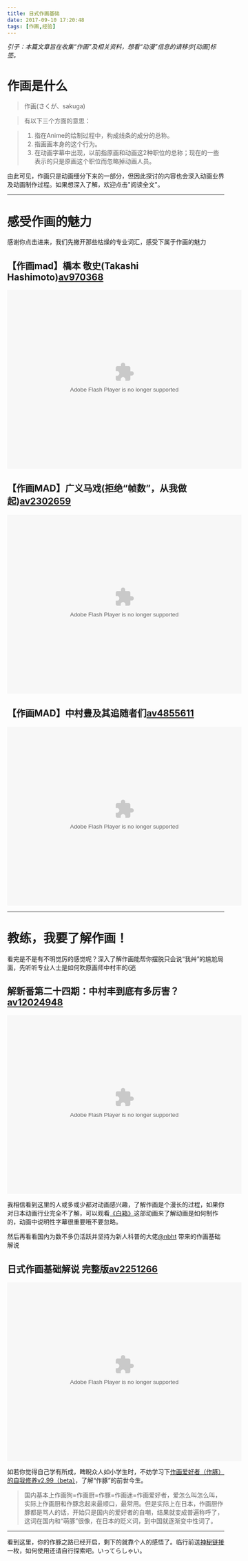 ```yaml
---
title: 日式作画基础
date: 2017-09-10 17:20:48
tags: [作画,经验]
---
```



*引子：本篇文章旨在收集“作画”及相关资料，想看“动漫”信息的请移步[动画]标签。*

# 作画是什么 #

> 作画(さくが、sakuga)

> 有以下三个方面的意思：

> 1. 指在Anime的绘制过程中，构成线条的成分的总称。
> 2. 指画画本身的这个行为。
> 3. 在动画字幕中出现，以前指原画和动画这2种职位的总称；现在的一些表示的只是原画这个职位而忽略掉动画人员。

由此可见，作画只是动画细分下来的一部分，但因此探讨的内容也会深入动画业界及动画制作过程。如果想深入了解，欢迎点击"阅读全文"。

<!--more-->

----------

# 感受作画的魅力 #

感谢你点击进来，我们先撇开那些枯燥的专业词汇，感受下属于作画的魅力

## 【作画mad】橋本 敬史(Takashi Hashimoto)[av970368](https://www.bilibili.com/video/av970368) ##

<embed height="415" width="544" quality="high" allowfullscreen="true" type="application/x-shockwave-flash" src="//static.hdslb.com/miniloader.swf" flashvars="aid=970368&page=1" pluginspage="//www.adobe.com/shockwave/download/download.cgi?P1_Prod_Version=ShockwaveFlash"></embed>

## 【作画MAD】广义马戏(拒绝“帧数”，从我做起)[av2302659](https://www.bilibili.com/video/av2302659/) ##

<embed height="415" width="544" quality="high" allowfullscreen="true" type="application/x-shockwave-flash" src="//static.hdslb.com/miniloader.swf" flashvars="aid=2302659&page=1" pluginspage="//www.adobe.com/shockwave/download/download.cgi?P1_Prod_Version=ShockwaveFlash"></embed>



## 【作画MAD】中村豊及其追随者们[av4855611](https://www.bilibili.com/video/av4855611) ##

<embed height="415" width="544" quality="high" allowfullscreen="true" type="application/x-shockwave-flash" src="//static.hdslb.com/miniloader.swf" flashvars="aid=4855611&page=1" pluginspage="//www.adobe.com/shockwave/download/download.cgi?P1_Prod_Version=ShockwaveFlash"></embed>


----------

# 教练，我要了解作画！ #

看完是不是有不明觉厉的感觉呢？深入了解作画能帮你摆脱只会说“我艸”的尴尬局面，先听听专业人士是如何吹原画师中村丰的(逃

## 解新番第二十四期：中村丰到底有多厉害？[av12024948](https://www.bilibili.com/video/av12024948) ##

<embed height="415" width="544" quality="high" allowfullscreen="true" type="application/x-shockwave-flash" src="//static.hdslb.com/miniloader.swf" flashvars="aid=12024948&page=1" pluginspage="//www.adobe.com/shockwave/download/download.cgi?P1_Prod_Version=ShockwaveFlash"></embed>

我相信看到这里的人或多或少都对动画感兴趣，了解作画是个漫长的过程，如果你对日本动画行业完全不了解，可以观看[《白箱》](magnet:?xt=urn:btih:afd0f8280240d9f0143c95b87b82e80dfe509f44)这部动画来了解动画是如何制作的，动画中说明性字幕很重要哦不要忽略。

然后再看看国内为数不多仍活跃并坚持为新人科普的大佬[@nbht](http://weibo.com/lmnbht) 带来的作画基础解说

## 日式作画基础解说 完整版[av2251266](https://www.bilibili.com/video/av2251266/) ##

<embed height="415" width="544" quality="high" allowfullscreen="true" type="application/x-shockwave-flash" src="//static.hdslb.com/miniloader.swf" flashvars="aid=2251266&page=1" pluginspage="//www.adobe.com/shockwave/download/download.cgi?P1_Prod_Version=ShockwaveFlash"></embed>

如若你觉得自己学有所成，睥睨众人如小学生时，不妨学习下[作画爱好者（作豚）的自我修养v2.99（beta）](https://zhuanlan.zhihu.com/p/20584724)，了解“作豚”的前世今生。

> 国内基本上作画狗=作画厨=作豚=作画迷=作画爱好者，爱怎么叫怎么叫，实际上作画厨和作豚念起来最顺口，最常用。但是实际上在日本，作画厨作豚都是骂人的话，开始只是国内的爱好者的自嘲，结果就变成普遍称呼了，这词在国内和“萌豚”很像，在日本的贬义词，到中国就逐渐变中性词了。

----------


看到这里，你的作豚之路已经开启，剩下的就靠个人的感悟了。临行前送[神秘链接](https://sakugabooru.com/)一枚，如何使用还请自行探索吧。いってらしゃい。